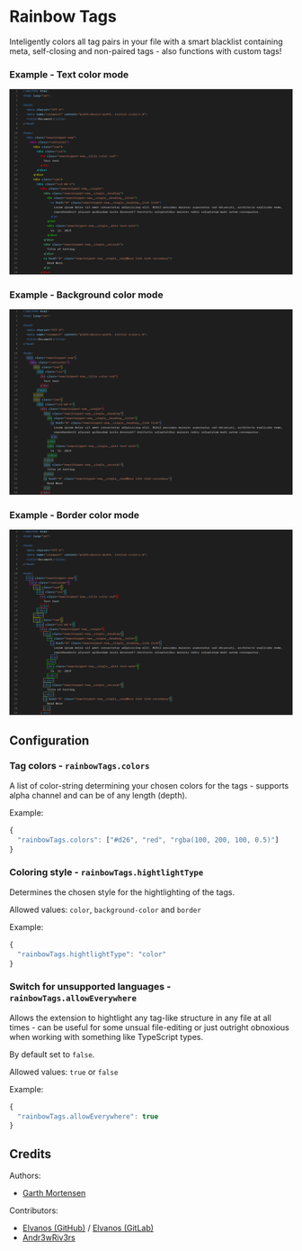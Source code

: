 # Rainbow Tags

Inteligently colors all tag pairs in your file with a smart blacklist containing meta, self-closing and non-paired tags - also functions with custom tags!

### Example - Text color mode

![Example](example_color.png)

### Example - Background color mode

![Example](example_bgcolor.png)

### Example - Border color mode

![Example](example_border.png)

## Configuration

### Tag colors - `rainbowTags.colors`

A list of color-string determining your chosen colors for the tags - supports alpha channel and can be of any length (depth).

Example:

```javascript
{
  "rainbowTags.colors": ["#d26", "red", "rgba(100, 200, 100, 0.5)"]
}
```

### Coloring style - `rainbowTags.hightlightType`

Determines the chosen style for the hightlighting of the tags.

Allowed values: `color`, `background-color` and `border`

Example:

```javascript
{
  "rainbowTags.hightlightType": "color"
}
```

### Switch for unsupported languages - `rainbowTags.allowEverywhere`

Allows the extension to hightlight any tag-like structure in any file at all times - can be useful for some unsual file-editing or just outright obnoxious when working with something like TypeScript types.

By default set to `false`.

Allowed values: `true` or `false`

Example:

```javascript
{
  "rainbowTags.allowEverywhere": true
}
```

## Credits

Authors:

- [Garth Mortensen](https://gitlab.com/voldemortensen/)

Contributors:

- [Elvanos (GitHub)](https://github.com/Elvanos/) / [Elvanos (GitLab)](https://gitlab.com/Elvanos)
- [Andr3wRiv3rs](https://github.com/Andr3wRiv3rs)
